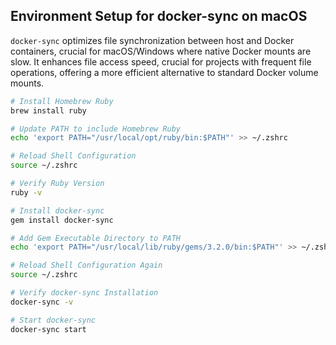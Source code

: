 ## Environment Setup for docker-sync on macOS
`docker-sync` optimizes file synchronization between host and Docker containers, crucial for macOS/Windows where native Docker mounts are slow. It enhances file access speed, crucial for projects with frequent file operations, offering a more efficient alternative to standard Docker volume mounts.

```bash
# Install Homebrew Ruby
brew install ruby

# Update PATH to include Homebrew Ruby
echo 'export PATH="/usr/local/opt/ruby/bin:$PATH"' >> ~/.zshrc

# Reload Shell Configuration
source ~/.zshrc

# Verify Ruby Version
ruby -v

# Install docker-sync
gem install docker-sync

# Add Gem Executable Directory to PATH
echo 'export PATH="/usr/local/lib/ruby/gems/3.2.0/bin:$PATH"' >> ~/.zshrc

# Reload Shell Configuration Again
source ~/.zshrc

# Verify docker-sync Installation
docker-sync -v

# Start docker-sync
docker-sync start
